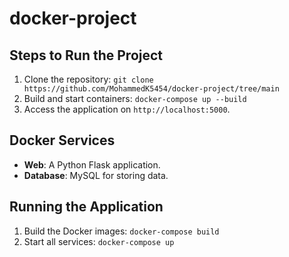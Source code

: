 # docker-project

## Steps to Run the Project
1. Clone the repository: `git clone https://github.com/MohammedK5454/docker-project/tree/main`
2. Build and start containers: `docker-compose up --build`
3. Access the application on `http://localhost:5000`.
## Docker Services
- **Web**: A Python Flask application.
- **Database**: MySQL for storing data.

## Running the Application
1. Build the Docker images: `docker-compose build`
2. Start all services: `docker-compose up`
